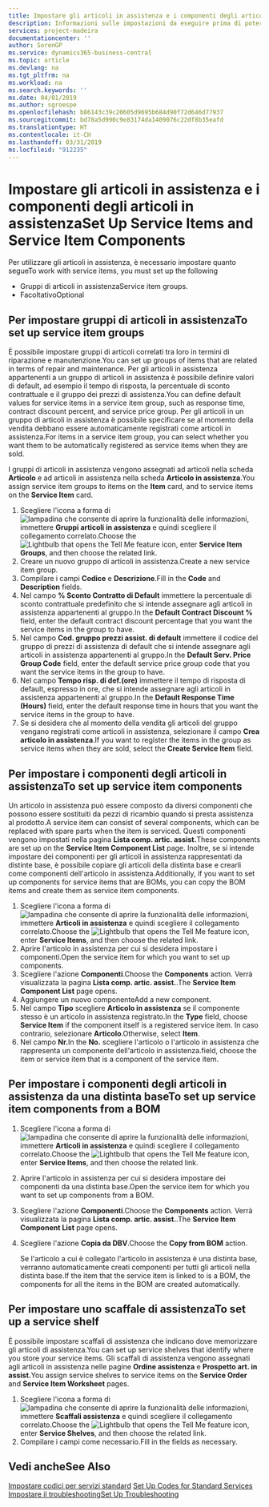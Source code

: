 ```yaml
---
title: Impostare gli articoli in assistenza e i componenti degli articoli in assistenza | Documenti Microsoft
description: Informazioni sulle impostazioni da eseguire prima di poter utilizzare gli articoli di assistenza, inclusi i valori di default, ad esempio il tempo di risposta, la percentuale di sconto contrattuale e il gruppo dei prezzi di assistenza.
services: project-madeira
documentationcenter: ''
author: SorenGP
ms.service: dynamics365-business-central
ms.topic: article
ms.devlang: na
ms.tgt_pltfrm: na
ms.workload: na
ms.search.keywords: ''
ms.date: 04/01/2019
ms.author: sgroespe
ms.openlocfilehash: b86143c39c20605d9695b684d90f72d646d77937
ms.sourcegitcommit: bd78a5d990c9e83174da1409076c22df8b35eafd
ms.translationtype: HT
ms.contentlocale: it-CH
ms.lasthandoff: 03/31/2019
ms.locfileid: "912235"
---
```

# <a name="set-up-service-items-and-service-item-components"></a><span data-ttu-id="faf2e-103">Impostare gli articoli in assistenza e i componenti degli articoli in assistenza</span><span class="sxs-lookup"><span data-stu-id="faf2e-103">Set Up Service Items and Service Item Components</span></span>
<span data-ttu-id="faf2e-104">Per utilizzare gli articoli in assistenza, è necessario impostare quanto segue</span><span class="sxs-lookup"><span data-stu-id="faf2e-104">To work with service items, you must set up the following</span></span>

* <span data-ttu-id="faf2e-105">Gruppi di articoli in assistenza</span><span class="sxs-lookup"><span data-stu-id="faf2e-105">Service item groups.</span></span>
* <span data-ttu-id="faf2e-106">Facoltativo</span><span class="sxs-lookup"><span data-stu-id="faf2e-106">Optional</span></span>

## <a name="to-set-up-service-item-groups"></a><span data-ttu-id="faf2e-107">Per impostare gruppi di articoli in assistenza</span><span class="sxs-lookup"><span data-stu-id="faf2e-107">To set up service item groups</span></span>
<span data-ttu-id="faf2e-108">È possibile impostare gruppi di articoli correlati tra loro in termini di riparazione e manutenzione.</span><span class="sxs-lookup"><span data-stu-id="faf2e-108">You can set up groups of items that are related in terms of repair and maintenance.</span></span> <span data-ttu-id="faf2e-109">Per gli articoli in assistenza appartenenti a un gruppo di articoli in assistenza è possibile definire valori di default, ad esempio il tempo di risposta, la percentuale di sconto contrattuale e il gruppo dei prezzi di assistenza.</span><span class="sxs-lookup"><span data-stu-id="faf2e-109">You can define default values for service items in a service item group, such as response time, contract discount percent, and service price group.</span></span> <span data-ttu-id="faf2e-110">Per gli articoli in un gruppo di articoli in assistenza è possibile specificare se al momento della vendita debbano essere automaticamente registrati come articoli in assistenza.</span><span class="sxs-lookup"><span data-stu-id="faf2e-110">For items in a service item group, you can select whether you want them to be automatically registered as service items when they are sold.</span></span>  

<span data-ttu-id="faf2e-111">I gruppi di articoli in assistenza vengono assegnati ad articoli nella scheda **Articolo** e ad articoli in assistenza nella scheda **Articolo in assistenza**.</span><span class="sxs-lookup"><span data-stu-id="faf2e-111">You assign service item groups to items on the **Item** card, and to service items on the **Service Item** card.</span></span>  

1. <span data-ttu-id="faf2e-112">Scegliere l'icona a forma di ![lampadina che consente di aprire la funzionalità delle informazioni](media/ui-search/search_small.png "Informazioni sull'operazione che si desidera eseguire"), immettere **Gruppi articoli in assistenza** e quindi scegliere il collegamento correlato.</span><span class="sxs-lookup"><span data-stu-id="faf2e-112">Choose the ![Lightbulb that opens the Tell Me feature](media/ui-search/search_small.png "Tell me what you want to do") icon, enter **Service Item Groups**, and then choose the related link.</span></span>  
2. <span data-ttu-id="faf2e-113">Creare un nuovo gruppo di articoli in assistenza.</span><span class="sxs-lookup"><span data-stu-id="faf2e-113">Create a new service item group.</span></span>  
3. <span data-ttu-id="faf2e-114">Compilare i campi **Codice** e **Descrizione**.</span><span class="sxs-lookup"><span data-stu-id="faf2e-114">Fill in the **Code** and **Description** fields.</span></span>  
4. <span data-ttu-id="faf2e-115">Nel campo **% Sconto Contratto di Default** immettere la percentuale di sconto contrattuale predefinito che si intende assegnare agli articoli in assistenza appartenenti al gruppo.</span><span class="sxs-lookup"><span data-stu-id="faf2e-115">In the **Default Contract Discount %** field, enter the default contract discount percentage that you want the service items in the group to have.</span></span>  
5. <span data-ttu-id="faf2e-116">Nel campo **Cod. gruppo prezzi assist. di default** immettere il codice del gruppo di prezzi di assistenza di default che si intende assegnare agli articoli in assistenza appartenenti al gruppo.</span><span class="sxs-lookup"><span data-stu-id="faf2e-116">In the **Default Serv. Price Group Code** field, enter the default service price group code that you want the service items in the group to have.</span></span>  
6. <span data-ttu-id="faf2e-117">Nel campo **Tempo risp. di def.(ore)** immettere il tempo di risposta di default, espresso in ore, che si intende assegnare agli articoli in assistenza appartenenti al gruppo.</span><span class="sxs-lookup"><span data-stu-id="faf2e-117">In the **Default Response Time (Hours)** field, enter the default response time in hours that you want the service items in the group to have.</span></span>  
7. <span data-ttu-id="faf2e-118">Se si desidera che al momento della vendita gli articoli del gruppo vengano registrati come articoli in assistenza, selezionare il campo **Crea articolo in assistenza**.</span><span class="sxs-lookup"><span data-stu-id="faf2e-118">If you want to register the items in the group as service items when they are sold, select the **Create Service Item** field.</span></span>  

## <a name="to-set-up-service-item-components"></a><span data-ttu-id="faf2e-119">Per impostare i componenti degli articoli in assistenza</span><span class="sxs-lookup"><span data-stu-id="faf2e-119">To set up service item components</span></span>
<span data-ttu-id="faf2e-120">Un articolo in assistenza può essere composto da diversi componenti che possono essere sostituiti da pezzi di ricambio quando si presta assistenza al prodotto.</span><span class="sxs-lookup"><span data-stu-id="faf2e-120">A service item can consist of several components, which can be replaced with spare parts when the item is serviced.</span></span> <span data-ttu-id="faf2e-121">Questi componenti vengono impostati nella pagina **Lista comp. artic. assist.**</span><span class="sxs-lookup"><span data-stu-id="faf2e-121">These components are set up on the **Service Item Component List** page.</span></span> <span data-ttu-id="faf2e-122">Inoltre, se si intende impostare dei componenti per gli articoli in assistenza rappresentati da distinte base, è possibile copiare gli articoli della distinta base e crearli come componenti dell'articolo in assistenza.</span><span class="sxs-lookup"><span data-stu-id="faf2e-122">Additionally, if you want to set up components for service items that are BOMs, you can copy the BOM items and create them as service item components.</span></span>

1. <span data-ttu-id="faf2e-123">Scegliere l'icona a forma di ![lampadina che consente di aprire la funzionalità delle informazioni](media/ui-search/search_small.png "Informazioni sull'operazione che si desidera eseguire"), immettere **Articoli in assistenza** e quindi scegliere il collegamento correlato.</span><span class="sxs-lookup"><span data-stu-id="faf2e-123">Choose the ![Lightbulb that opens the Tell Me feature](media/ui-search/search_small.png "Tell me what you want to do") icon, enter **Service Items**, and then choose the related link.</span></span>
2. <span data-ttu-id="faf2e-124">Aprire l'articolo in assistenza per cui si desidera impostare i componenti.</span><span class="sxs-lookup"><span data-stu-id="faf2e-124">Open the service item for which you want to set up components.</span></span>  
3. <span data-ttu-id="faf2e-125">Scegliere l'azione **Componenti**.</span><span class="sxs-lookup"><span data-stu-id="faf2e-125">Choose the **Components** action.</span></span> <span data-ttu-id="faf2e-126">Verrà visualizzata la pagina **Lista comp. artic. assist.**.</span><span class="sxs-lookup"><span data-stu-id="faf2e-126">The **Service Item Component List** page opens.</span></span>  
4. <span data-ttu-id="faf2e-127">Aggiungere un nuovo componente</span><span class="sxs-lookup"><span data-stu-id="faf2e-127">Add a new component.</span></span>  
5. <span data-ttu-id="faf2e-128">Nel campo **Tipo** scegliere **Articolo in assistenza** se il componente stesso è un articolo in assistenza registrato.</span><span class="sxs-lookup"><span data-stu-id="faf2e-128">In the **Type** field, choose **Service Item** if the component itself is a registered service item.</span></span> <span data-ttu-id="faf2e-129">In caso contrario, selezionare **Articolo**.</span><span class="sxs-lookup"><span data-stu-id="faf2e-129">Otherwise, select **Item**.</span></span>  
6. <span data-ttu-id="faf2e-130">Nel campo **Nr.**</span><span class="sxs-lookup"><span data-stu-id="faf2e-130">In the **No.**</span></span> <span data-ttu-id="faf2e-131">scegliere l'articolo o l'articolo in assistenza che rappresenta un componente dell'articolo in assistenza.</span><span class="sxs-lookup"><span data-stu-id="faf2e-131">field, choose the item or service item that is a component of the service item.</span></span>  

## <a name="to-set-up-service-item-components-from-a-bom"></a><span data-ttu-id="faf2e-132">Per impostare i componenti degli articoli in assistenza da una distinta base</span><span class="sxs-lookup"><span data-stu-id="faf2e-132">To set up service item components from a BOM</span></span>
1.  <span data-ttu-id="faf2e-133">Scegliere l'icona a forma di ![lampadina che consente di aprire la funzionalità delle informazioni](media/ui-search/search_small.png "Informazioni sull'operazione che si desidera eseguire"), immettere **Articoli in assistenza** e quindi scegliere il collegamento correlato.</span><span class="sxs-lookup"><span data-stu-id="faf2e-133">Choose the ![Lightbulb that opens the Tell Me feature](media/ui-search/search_small.png "Tell me what you want to do") icon, enter **Service Items**, and then choose the related link.</span></span>  
2. <span data-ttu-id="faf2e-134">Aprire l'articolo in assistenza per cui si desidera impostare dei componenti da una distinta base.</span><span class="sxs-lookup"><span data-stu-id="faf2e-134">Open the service item for which you want to set up components from a BOM.</span></span>  
3. <span data-ttu-id="faf2e-135">Scegliere l'azione **Componenti**.</span><span class="sxs-lookup"><span data-stu-id="faf2e-135">Choose the **Components** action.</span></span> <span data-ttu-id="faf2e-136">Verrà visualizzata la pagina **Lista comp. artic. assist.**.</span><span class="sxs-lookup"><span data-stu-id="faf2e-136">The **Service Item Component List** page opens.</span></span>  
4. <span data-ttu-id="faf2e-137">Scegliere l'azione **Copia da DBV**.</span><span class="sxs-lookup"><span data-stu-id="faf2e-137">Choose the **Copy from BOM** action.</span></span>  

    <span data-ttu-id="faf2e-138">Se l'articolo a cui è collegato l'articolo in assistenza è una distinta base, verranno automaticamente creati componenti per tutti gli articoli nella distinta base.</span><span class="sxs-lookup"><span data-stu-id="faf2e-138">If the item that the service item is linked to is a BOM, the components for all the items in the BOM are created automatically.</span></span>  

## <a name="to-set-up-a-service-shelf"></a><span data-ttu-id="faf2e-139">Per impostare uno scaffale di assistenza</span><span class="sxs-lookup"><span data-stu-id="faf2e-139">To set up a service shelf</span></span>
<span data-ttu-id="faf2e-140">È possibile impostare scaffali di assistenza che indicano dove memorizzare gli articoli di assistenza.</span><span class="sxs-lookup"><span data-stu-id="faf2e-140">You can set up service shelves that identify where you store your service items.</span></span> <span data-ttu-id="faf2e-141">Gli scaffali di assistenza vengono assegnati agli articoli in assistenza nelle pagine **Ordine assistenza** e **Prospetto art. in assist.**</span><span class="sxs-lookup"><span data-stu-id="faf2e-141">You assign service shelves to service items on the **Service Order** and **Service Item Worksheet** pages.</span></span>  

1. <span data-ttu-id="faf2e-142">Scegliere l'icona a forma di ![lampadina che consente di aprire la funzionalità delle informazioni](media/ui-search/search_small.png "Informazioni sull'operazione che si desidera eseguire"), immettere **Scaffali assistenza** e quindi scegliere il collegamento correlato.</span><span class="sxs-lookup"><span data-stu-id="faf2e-142">Choose the ![Lightbulb that opens the Tell Me feature](media/ui-search/search_small.png "Tell me what you want to do") icon, enter **Service Shelves**, and then choose the related link.</span></span>
2. <span data-ttu-id="faf2e-143">Compilare i campi come necessario.</span><span class="sxs-lookup"><span data-stu-id="faf2e-143">Fill in the fields as necessary.</span></span>

## <a name="see-also"></a><span data-ttu-id="faf2e-144">Vedi anche</span><span class="sxs-lookup"><span data-stu-id="faf2e-144">See Also</span></span>
<span data-ttu-id="faf2e-145">[Impostare codici per servizi standard](service-how-setup-service-coding.md) </span><span class="sxs-lookup"><span data-stu-id="faf2e-145">[Set Up Codes for Standard Services](service-how-setup-service-coding.md) </span></span>  
[<span data-ttu-id="faf2e-146">Impostare il troubleshooting</span><span class="sxs-lookup"><span data-stu-id="faf2e-146">Set Up Troubleshooting</span></span>](service-how-setup-troubleshooting.md)
